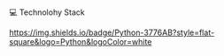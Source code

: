 💻 Technolohy Stack


https://img.shields.io/badge/Python-3776AB?style=flat-square&logo=Python&logoColor=white
